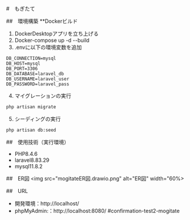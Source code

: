 #　もぎたて

##　環境構築
**Dockerビルド
1. DockerDesktopアプリを立ち上げる
2. Docker-compose up -d --build
3. .envに以下の環境変数を追加
``` text
DB_CONNECTION=mysql
DB_HOST=mysql
DB_PORT=3306
DB_DATABASE=laravel_db
DB_USERNAME=laravel_user
DB_PASSWORD=laravel_pass
```

4. マイグレーションの実行
``` bash
php artisan migrate
```

5. シーディングの実行
``` bash
php artisan db:seed
```


##　使用技術（実行環境）
- PHP8.4.6
- laravel8.83.29
- mysql11.8.2

##　ER図
<img src="mogitateER図.drawio.png" alt="ER図" width="60%>

##　URL
- 開発環境：http://localhost/
- phpMyAdmin:：http://localhost:8080/
#confirmation-test2-mogitate
